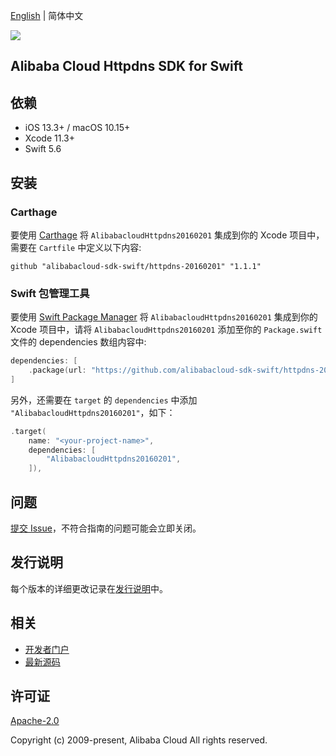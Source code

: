 [English](README.md) | 简体中文

![](https://aliyunsdk-pages.alicdn.com/icons/AlibabaCloud.svg)

## Alibaba Cloud Httpdns SDK for Swift

## 依赖

- iOS 13.3+ / macOS 10.15+
- Xcode 11.3+
- Swift 5.6

## 安装

### Carthage

要使用 [Carthage](https://github.com/Carthage/Carthage) 将 `AlibabacloudHttpdns20160201` 集成到你的 Xcode 项目中，需要在 `Cartfile` 中定义以下内容:

```ogdl
github "alibabacloud-sdk-swift/httpdns-20160201" "1.1.1"
```

### Swift 包管理工具

要使用 [Swift Package Manager](https://swift.org/package-manager/) 将 `AlibabacloudHttpdns20160201` 集成到你的 Xcode 项目中，请将 `AlibabacloudHttpdns20160201` 添加至你的 `Package.swift` 文件的 dependencies 数组内容中:

```swift
dependencies: [
    .package(url: "https://github.com/alibabacloud-sdk-swift/httpdns-20160201.git", from: "1.1.1")
]
```

另外，还需要在 `target` 的 `dependencies` 中添加 `"AlibabacloudHttpdns20160201"`，如下：

```swift
.target(
    name: "<your-project-name>",
    dependencies: [
        "AlibabacloudHttpdns20160201",
    ]),
```

## 问题

[提交 Issue](https://github.com/alibabacloud-sdk-swift/httpdns-20160201/issues/new)，不符合指南的问题可能会立即关闭。

## 发行说明

每个版本的详细更改记录在[发行说明](./ChangeLog.txt)中。

## 相关

* [开发者门户](https://next.api.aliyun.com/home)
* [最新源码](https://github.com/alibabacloud-sdk-swift/httpdns-20160201)

## 许可证

[Apache-2.0](http://www.apache.org/licenses/LICENSE-2.0)

Copyright (c) 2009-present, Alibaba Cloud All rights reserved.
